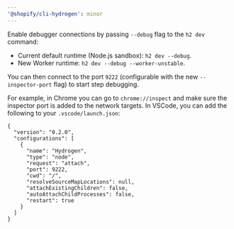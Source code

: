 ```yaml
---
'@shopify/cli-hydrogen': minor
---
```


Enable debugger connections by passing `--debug` flag to the `h2 dev` command:

- Current default runtime (Node.js sandbox): `h2 dev --debug`.
- New Worker runtime: `h2 dev --debug --worker-unstable`.

You can then connect to the port `9222` (configurable with the new `--inspector-port` flag) to start step debugging.

For example, in Chrome you can go to `chrome://inspect` and make sure the inspector port is added to the network targets. In VSCode, you can add the following to your `.vscode/launch.json`:

```
{
  "version": "0.2.0",
  "configurations": [
    {
      "name": "Hydrogen",
      "type": "node",
      "request": "attach",
      "port": 9222,
      "cwd": "/",
      "resolveSourceMapLocations": null,
      "attachExistingChildren": false,
      "autoAttachChildProcesses": false,
      "restart": true
    }
  ]
}
```
